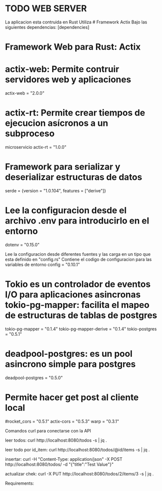 # TODO WEB SERVER


La aplicacion esta contruida en Rust Utiliza # Framework Actix
Bajo las siguientes dependencias:
[dependencies]

# Framework Web para Rust: Actix
# actix-web: Permite contruir servidores web y aplicaciones  

actix-web = "2.0.0"

# actix-rt: Permite crear tiempos de ejecucion asícronos a un subproceso 
 microservicio 
actix-rt = "1.0.0"  

# Framework para serializar y deserializar estructuras de datos  
serde = {version = "1.0.104", features = ["derive"]}

# Lee la configuracion desde el archivo .env para introducirlo en el entorno 
dotenv = "0.15.0"

Lee la configuracion desde diferentes fuentes y las carga en un tipo que esta definido en "config.rs"
Contiene el codigo de configuracion para las variables de entorno 
config = "0.10.1"

# Tokio es un controlador de eventos I/O para aplicaciones asincronas  tokio-pg-mapper: facilita el mapeo de estructuras de tablas de postgres  
tokio-pg-mapper = "0.1.4"
tokio-pg-mapper-derive = "0.1.4"
tokio-postgres = "0.5.1"

# deadpool-postgres: es un pool asincrono simple para postgres
deadpool-postgres = "0.5.0"

# Permite hacer get post al cliente local 
#rocket_cors = "0.5.1"
actix-cors = "0.5.3"
warp = "0.3.1"

Comandos curl para conectarse con la API

leer todos: curl http://localhost:8080/todos -s | jq .

leer todo por id_item: curl http://localhost:8080/todos/@id/items -s | jq .

insertar: curl -H "Content-Type: application/json" -X POST http://localhost:8080/todos/ -d "{"title":"Test Value"}"

actualizar chek: curl -X PUT http://localhost:8080/todos/2/items/3 -s | jq .

Requirements:

